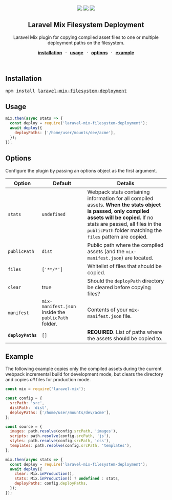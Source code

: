 <br />
<div align="center">
  <p align="center">
    <a href="https://opensource.org/licenses/MIT" target="_blank"><img src="https://img.shields.io/badge/license-MIT-green.svg"></a>
    <a href="https://www.npmjs.com/package/laravel-mix-filesystem-deployment" target="_blank"><img src="https://img.shields.io/npm/v/laravel-mix-filesystem-deployment.svg"></a>
    <a href="https://prettier.io" target="_blank"><img src="https://img.shields.io/badge/code_style-prettier-ff69b4.svg?style=flat"></a>
  </p>

  <strong>
    <h2 align="center">Laravel Mix Filesystem Deployment</h2>
  </strong>

  <p align="center">
    Laravel Mix plugin for copying compiled asset files to one or multiple deployment 
    paths on the filesystem.
  </p>

  <p align="center">
    <strong>
    <a href="#installation">installation</a>
      &nbsp; &middot; &nbsp;
      <a href="#usage">usage</a>
      &nbsp; &middot; &nbsp;
      <a href="#options">options</a>
      &nbsp; &middot; &nbsp;
      <a href="#example">example</a>
    </strong>
  </p>
</div>
<br />

## Installation

<pre>npm install <a href="https://www.npmjs.com/package/laravel-mix-filesystem-deployment">laravel-mix-filesystem-deployment</a></pre>

## Usage

```js
mix.then(async stats => {
  const deploy = require('laravel-mix-filesystem-deployment');
  await deploy({
    deployPaths: ['/home/user/mounts/dev/acme'],
  });
});
```

## Options

Configure the plugin by passing an options object as the first argument.

| Option            | Default                                             | Details                                                                                                                                                                                                                                       |
| ----------------- | --------------------------------------------------- | --------------------------------------------------------------------------------------------------------------------------------------------------------------------------------------------------------------------------------------------- |
| `stats`           | `undefined`                                         | Webpack stats containing information for all compiled assets. **When the stats object is passed, only compiled assets will be copied.** If no stats are passed, all files in the `publicPath` folder matching the `files` pattern are copied. |
| `publicPath`      | `dist`                                              | Public path where the compiled assets (and the `mix-manifest.json`) are located.                                                                                                                                                              |
| `files`           | `['**/*']`                                          | Whitelist of files that should be copied.                                                                                                                                                                                                     |
| `clear`           | true                                                | Should the `deployPath` directory be cleared before copying files?                                                                                                                                                                            |
| `manifest`        | `mix-manifest.json` inside the `publicPath` folder. | Contents of your `mix-manifest.json` file.                                                                                                                                                                                                    |
| **`deployPaths`** | `[]`                                                | **REQUIRED**. List of paths where the assets should be copied to.                                                                                                                                                                             |

## Example

The following example copies only the compiled assets during the current webpack
incremental build for development mode, but clears the directory and copies
_all_ files for production mode.

```js
const mix = require('laravel-mix');

const config = {
  srcPath: 'src',
  distPath: 'dist',
  deployPaths: ['/home/user/mounts/dev/acme'],
};

const source = {
  images: path.resolve(config.srcPath, 'images'),
  scripts: path.resolve(config.srcPath, 'js'),
  styles: path.resolve(config.srcPath, 'css'),
  templates: path.resolve(config.srcPath, 'templates'),
};

mix.then(async stats => {
  const deploy = require('laravel-mix-filesystem-deployment');
  await deploy({
    clear: Mix.inProduction(),
    stats: Mix.inProduction() ? undefined : stats,
    deployPaths: config.deployPaths,
  });
});
```

